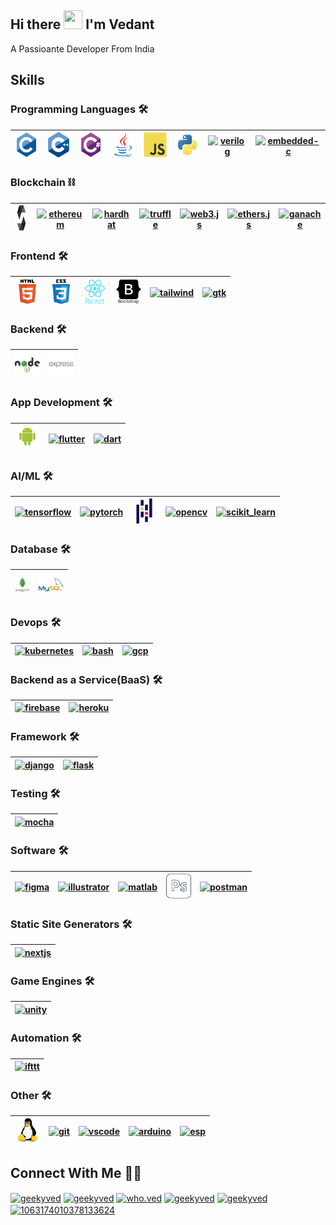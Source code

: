 ## Hi there <img src="https://media.giphy.com/media/m0dmKBkncVETJv2h0S/giphy.gif" height = "30" width="30"/> I'm Vedant

A Passioante Developer From India 

## Skills

### Programming Languages 🛠️

| [<img src="https://raw.githubusercontent.com/devicons/devicon/master/icons/c/c-original.svg" alt="c" width="40" height="40"/>](https://www.cprogramming.com/) | [<img src="https://raw.githubusercontent.com/devicons/devicon/master/icons/cplusplus/cplusplus-original.svg" alt="cplusplus" width="40" height="40"/>](https://www.w3schools.com/cpp/) | [<img src="https://raw.githubusercontent.com/devicons/devicon/master/icons/csharp/csharp-original.svg" alt="csharp" width="40" height="40"/>](https://www.w3schools.com/cs/) | [<img src="https://raw.githubusercontent.com/devicons/devicon/master/icons/java/java-original.svg" alt="java" width="40" height="40"/>](https://www.java.com/) | [<img src="https://raw.githubusercontent.com/devicons/devicon/master/icons/javascript/javascript-original.svg" alt="javascript" width="40" height="40"/>](https://developer.mozilla.org/en-US/docs/Web/JavaScript) | [<img src="https://raw.githubusercontent.com/devicons/devicon/master/icons/python/python-original.svg" alt="python" width="40" height="40"/>](https://www.python.org/) | [<img src="https://vegathink.com/wp-content/uploads/2022/10/pluginIcon.png" alt="verilog" width="40" height="40"/>](https://en.wikipedia.org/wiki/Verilog) | [<img src="https://www.chetu.com/img/on-demand-developers/embedded-c/logo/embeded-c.png" alt="embedded-c" width="40" height="40"/>](https://en.wikipedia.org/wiki/Embedded_C) |
|---|---|---|---|---|---|---|---|


### Blockchain ⛓️

|[<img src="https://raw.githubusercontent.com/devicons/devicon/master/icons/solidity/solidity-original.svg" alt="solidity" width="40" height="40"/>](https://docs.soliditylang.org/en/v0.8.0/) | [<img src="https://tse4.mm.bing.net/th?id=OIP.duZzswmGgYVs-G2qcwMc6QHaME&pid=Api&P=0&h=180" alt="ethereum" width="40" height="40"/>](https://ethereum.org/) | [<img src="https://assets-global.website-files.com/6364e65656ab107e465325d2/6381641b6a60932fb3c3c2d9_crsLQ2lVok-0X37hZ_7RSl62vTm5GRP0Ws4xyPt4E5I.jpeg" alt="hardhat" width="40" height="40"/>](https://hardhat.org/) | [<img src="https://www.trufflesuite.com/img/truffle-logo-dark.svg" alt="truffle" width="40" height="40"/>](https://www.trufflesuite.com/) | [<img src="https://ccoingossip.com/wp-content/uploads/2020/08/Web3.js-logo-1024x871.jpg" alt="web3.js" width="40" height="40"/>](https://web3js.readthedocs.io/) | [<img src="https://res.cloudinary.com/divzjiip8/image/upload/v1624392472/logos/ethers_blue.png" alt="ethers.js" width="40" height="40"/>](https://docs.ethers.io/v5/) | [<img src="https://seeklogo.com/images/G/ganache-logo-1EB72084A8-seeklogo.com.png" alt="ganache" width="40" height="40"/>](https://www.trufflesuite.com/ganache) |
|---|---|---|---|---|---|---|


### Frontend 🛠️

|[<img src="https://raw.githubusercontent.com/devicons/devicon/master/icons/html5/html5-original-wordmark.svg" alt="html5" width="40" height="40"/>](https://www.w3schools.com/html/) | [<img src="https://raw.githubusercontent.com/devicons/devicon/master/icons/css3/css3-original-wordmark.svg" alt="css3" width="40" height="40"/>](https://www.w3schools.com/css/) | [<img src="https://raw.githubusercontent.com/devicons/devicon/master/icons/react/react-original-wordmark.svg" alt="react" width="40" height="40"/>](https://reactjs.org/) |  [<img src="https://raw.githubusercontent.com/devicons/devicon/master/icons/bootstrap/bootstrap-plain-wordmark.svg" alt="bootstrap" width="40" height="40"/>](https://getbootstrap.com/) | [<img src="https://www.vectorlogo.zone/logos/tailwindcss/tailwindcss-icon.svg" alt="tailwind" width="40" height="40"/>](https://tailwindcss.com/) |  [<img src="https://upload.wikimedia.org/wikipedia/commons/7/71/GTK_logo.svg" alt="gtk" width="40" height="40"/>](https://www.gtk.org/) | 
|---|---|---|---|---|---|

### Backend 🛠️

| [<img src="https://raw.githubusercontent.com/devicons/devicon/master/icons/nodejs/nodejs-original-wordmark.svg" alt="nodejs" width="40" height="40"/>](https://nodejs.org/) |  [<img src="https://raw.githubusercontent.com/devicons/devicon/master/icons/express/express-original-wordmark.svg" alt="express" width="40" height="40"/>](https://expressjs.co) | 
|---|---|

### App Development 🛠️

| [<img src="https://raw.githubusercontent.com/devicons/devicon/master/icons/android/android-original-wordmark.svg" alt="android" width="40" height="40"/>](https://developer.android.com/) |  [<img src="https://www.vectorlogo.zone/logos/flutterio/flutterio-icon.svg" alt="flutter" width="40" height="40"/>](https://flutter.dev/) | [<img src="https://www.vectorlogo.zone/logos/dartlang/dartlang-icon.svg" alt="dart" width="40" height="40"/>](https://dart.dev/) |
|---|---|---|

### AI/ML 🛠️

| [<img src="https://www.vectorlogo.zone/logos/tensorflow/tensorflow-icon.svg" alt="tensorflow" width="40" height="40"/>](https://www.tensorflow.org/) |  [<img src="https://www.vectorlogo.zone/logos/pytorch/pytorch-icon.svg" alt="pytorch" width="40" height="40"/>](https://pytorch.org/) | [<img src="https://raw.githubusercontent.com/devicons/devicon/2ae2a900d2f041da66e950e4d48052658d850630/icons/pandas/pandas-original.svg" alt="pandas" width="40" height="40"/>](https://pandas.pydata.org/) |  [<img src="https://www.vectorlogo.zone/logos/opencv/opencv-icon.svg" alt="opencv" width="40" height="40"/>](https://opencv.org/) | [<img src="https://upload.wikimedia.org/wikipedia/commons/0/05/Scikit_learn_logo_small.svg" alt="scikit_learn" width="40" height="40"/>](https://scikit-learn.org/) | 
|---|---|---|---|---|


### Database 🛠️

| [<img src="https://raw.githubusercontent.com/devicons/devicon/master/icons/mongodb/mongodb-original-wordmark.svg" alt="mysql" width="24">](https://www.mongodb.com/) |  [<img src="https://raw.githubusercontent.com/devicons/devicon/master/icons/mysql/mysql-original-wordmark.svg" alt="mysql" width="40" height="40"/>](https://www.mysql.com/) |
|---|---|


### Devops 🛠️

| [<img src="https://www.vectorlogo.zone/logos/kubernetes/kubernetes-icon.svg" alt="kubernetes" width="40" height="40"/> ](https://kubernetes.io) |  [<img src="https://www.vectorlogo.zone/logos/gnu_bash/gnu_bash-icon.svg" alt="bash" width="40" height="40"/>](https://www.gnu.org/software/bash/) | [<img src="https://www.vectorlogo.zone/logos/google_cloud/google_cloud-icon.svg" alt="gcp" width="40" height="40"/>](https://cloud.google.com/) | 
|---|---|---|


### Backend as a Service(BaaS) 🛠️

| [<img src="https://www.vectorlogo.zone/logos/firebase/firebase-icon.svg" alt="firebase" width="40" height="40"/>](https://firebase.google.com/) |  [<img src="https://www.vectorlogo.zone/logos/heroku/heroku-icon.svg" alt="heroku" width="40" height="40"/>](https://heroku.com/) |
|---|---|

### Framework 🛠️

| [<img src="https://cdn.worldvectorlogo.com/logos/django.svg" alt="django" width="40" height="40"/>](https://www.djangoproject.com/) |  [<img src="https://www.vectorlogo.zone/logos/pocoo_flask/pocoo_flask-icon.svg" alt="flask" width="40" height="40"/>](https://flask.palletsprojects.com/) |
|---|---|


### Testing 🛠️

| [ <img src="https://www.vectorlogo.zone/logos/mochajs/mochajs-icon.svg" alt="mocha" width="40" height="40"/>](https://mochajs.org) |
|---|


### Software 🛠️

| [ <img src="https://www.vectorlogo.zone/logos/figma/figma-icon.svg" alt="figma" width="40" height="40"/>](https://www.figma.com/) | [ <img src="https://www.vectorlogo.zone/logos/adobe_illustrator/adobe_illustrator-icon.svg" alt="illustrator" width="40" height="40"/>](https://www.adobe.com/in/products/illustrator.html) | [ <img src="https://upload.wikimedia.org/wikipedia/commons/2/21/Matlab_Logo.png" alt="matlab" width="40" height="40"/>](https://www.mathworks.com/) | [ <img src="https://raw.githubusercontent.com/devicons/devicon/master/icons/photoshop/photoshop-line.svg" alt="photoshop" width="40" height="40"/>](https://www.photoshop.com/en) | [ <img src="https://www.vectorlogo.zone/logos/getpostman/getpostman-icon.svg" alt="postman" width="40" height="40"/>](https://postman.com) |
| --- | --- | --- | --- | --- |


### Static Site Generators 🛠️

| [ <img src="https://cdn.worldvectorlogo.com/logos/nextjs-2.svg" alt="nextjs" width="40" height="40"/>](https://nextjs.org/) |
|---|


### Game Engines 🛠️

|[ <img src="https://www.vectorlogo.zone/logos/unity3d/unity3d-icon.svg" alt="unity" width="40" height="40"/>](https://unity.com/) | 
|---|


### Automation 🛠️

|[ <img src="https://www.vectorlogo.zone/logos/ifttt/ifttt-ar21.svg" alt="ifttt" width="40" height="40"/>](https://ifttt.com/) | 
|---|


### Other 🛠️

| [ <img src="https://raw.githubusercontent.com/devicons/devicon/master/icons/linux/linux-original.svg" alt="linux" width="40" height="40"/>](https://www.linux.org/) | [ <img src="https://www.vectorlogo.zone/logos/git-scm/git-scm-icon.svg" alt="git" width="40" height="40"/>](https://git-scm.com/) | [<img src="https://upload.wikimedia.org/wikipedia/commons/thumb/2/2d/Visual_Studio_Code_1.18_icon.svg/1200px-Visual_Studio_Code_1.18_icon.svg.png" alt="vscode" width="40" height="40">](https://code.visualstudio.com/) | [ <img src="https://cdn.worldvectorlogo.com/logos/arduino-1.svg" alt="arduino" width="40" height="40"/>](https://www.arduino.cc/) |[<img src="https://domoticx.com/wp-content/uploads/2016/12/ESP32-chip-icon.png" alt="esp" width="40" height="40"/>](https://www.espressif.com/en/products/socs/esp8266) |
| --- | --- | --- | --- | --- |


## Connect With Me 🤝🏻

<p align="center">
<p align="left">
<a href="https://twitter.com/geekyved" target="blank"><img align="center" src="https://raw.githubusercontent.com/rahuldkjain/github-profile-readme-generator/master/src/images/icons/Social/twitter.svg" alt="geekyved" height="30" width="40" /></a>
<a href="https://linkedin.com/in/geekyved" target="blank"><img align="center" src="https://raw.githubusercontent.com/rahuldkjain/github-profile-readme-generator/master/src/images/icons/Social/linked-in-alt.svg" alt="geekyved" height="30" width="40" /></a>
<a href="https://instagram.com/who.ved" target="blank"><img align="center" src="https://raw.githubusercontent.com/rahuldkjain/github-profile-readme-generator/master/src/images/icons/Social/instagram.svg" alt="who.ved" height="30" width="40" /></a>
<a href="https://www.leetcode.com/geekyved" target="blank"><img align="center" src="https://raw.githubusercontent.com/rahuldkjain/github-profile-readme-generator/master/src/images/icons/Social/leet-code.svg" alt="geekyved" height="30" width="40" /></a>
<a href="https://auth.geeksforgeeks.org/user/geekyved" target="blank"><img align="center" src="https://raw.githubusercontent.com/rahuldkjain/github-profile-readme-generator/master/src/images/icons/Social/geeks-for-geeks.svg" alt="geekyved" height="30" width="40" /></a>
<a href="https://discord.gg/1063174010378133624" target="blank"><img align="center" src="https://raw.githubusercontent.com/rahuldkjain/github-profile-readme-generator/master/src/images/icons/Social/discord.svg" alt="1063174010378133624" height="30" width="40" /></a>
</p>
</p>